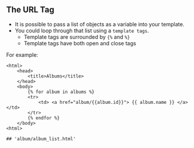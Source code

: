 ## The URL Tag

* It is possible to pass a list of objects as a variable into your template.
* You could loop through that list using a `template tags`. 
    * Template tags are surrounded by `{%` and `%}`
    * Template tags have both open and close tags

For example:
```
<html>
    <head>
        <title>Albums</title>
    </head>
    <body>
        {% for album in albums %}    
        <tr>
            <td> <a href="album/{{album.id}}"> {{ album.name }} </a> </td>
        </tr>
        {% endfor %}        
    </body>
<html>

## 'album/album_list.html'    
```

